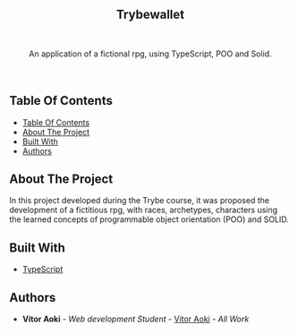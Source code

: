<p align="center">
  <h2 align="center">Trybewallet</h2>
  <br/>
  <p align="center">
    An application of a fictional rpg, using TypeScript, POO and Solid.
    <br/>
     <br/>
     <br/>
  </p>
</p>

## Table Of Contents

- [Table Of Contents](#table-of-contents)
- [About The Project](#about-the-project)
- [Built With](#built-with)
- [Authors](#authors)

## About The Project

In this project developed during the Trybe course, it was proposed the development of a fictitious rpg, with races, archetypes, characters using the learned concepts of programmable object orientation (POO) and SOLID.

## Built With

- [TypeScript](https://www.typescriptlang.org/)

## Authors

- **Vitor Aoki** - _Web development Student_ - [Vitor Aoki](https://github.com/vitoraok1/) - _All Work_
